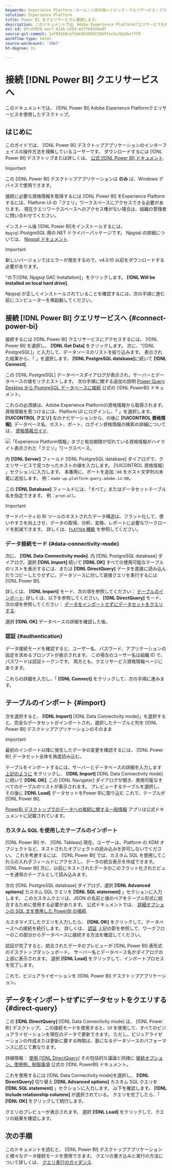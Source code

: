 ```yaml
---
keywords: Experience Platform；ホーム；人気の高いトピック；クエリサービス；クエリサービス；Power BI;power bi；クエリサービスへの接続；
solution: Experience Platform
title: Power BI をクエリサービスに接続します。
description: このドキュメントでは、Adobe Experience Platformクエリサービスを使用してPower BIを接続する手順について説明します。
exl-id: 8fcd3056-aac7-4226-a354-ed7fb8fe9ad7
source-git-commit: 1af89160cbf5b689396921869fec6c30a5bcfff0
workflow-type: tm+mt
source-wordcount: '1067'
ht-degree: 1%

---
```


# 接続 [!DNL Power BI] クエリサービスへ

このドキュメントでは、 [!DNL Power BI] Adobe Experience Platformクエリサービスを使用したデスクトップ。

## はじめに

このガイドでは、 [!DNL Power BI] デスクトップアプリケーションのインターフェイスの操作方法を理解しているユーザーです。 ダウンロードするには [!DNL Power BI] デスクトップまたは詳しくは、 [公式 [!DNL Power BI] ドキュメント](https://docs.microsoft.com/ja-JP/power-bi/).

>[!IMPORTANT]
>
> この [!DNL Power BI] デスクトップアプリケーションは **のみ** は、Windows デバイスで使用できます。

接続に必要な資格情報を取得するには [!DNL Power BI] をExperience Platformするには、Platform UI の「クエリ」ワークスペースにアクセスできる必要があります。 現在クエリワークスペースへのアクセス権がない場合は、組織の管理者に問い合わせてください。

インストール後 [!DNL Power BI]をインストールするには、 `Npgsql`:PostgreSQL 用の.NET ドライバーパッケージです。 Npgsql の詳細については、 [Npgsql ドキュメント](https://www.npgsql.org/doc/index.html).

>[!IMPORTANT]
>
>新しいバージョンではエラーが発生するので、v4.0.10 以前をダウンロードする必要があります。

&quot;の下[!DNL Npgsql GAC Installation]」をクリックします。 **[!DNL Will be installed on local hard drive]**.

Npgsql が正しくインストールされていることを確認するには、次の手順に進む前にコンピューターを再起動してください。

## 接続 [!DNL Power BI] クエリサービスへ {#connect-power-bi}

接続するには [!DNL Power BI] クエリサービスにアクセスするには、 [!DNL Power BI] を選択し、 **[!DNL Get Data]** をクリックします。 次に、&quot;[!DNL PostgreSQL]」と入力して、データソースのリストを絞り込みます。 表示された結果から、「 」を選択します。 **[!DNL PostgreSQL database]**&#x200B;に続いて **[!DNL Connect]**.

この [!DNL PostgreSQL] データベースダイアログが表示され、サーバーとデータベースの値をリクエストします。 次の手順に関する追加の説明 [Power Query Desktop から PostgreSQL データベースに接続](https://learn.microsoft.com/en-us/power-query/connectors/postgresql#connect-to-a-postgresql-database-from-power-query-desktop) 公式の [!DNL PowerBI] ドキュメント。

これらの必須値は、Adobe Experience Platformの資格情報から取得されます。 資格情報を見つけるには、Platform UI にログインし、「 」を選択します。 **[!UICONTROL クエリ]** 左のナビゲーションから、の後に **[!UICONTROL 資格情報]**. データベース名、ホスト、ポート、ログイン資格情報の検索の詳細については、 [資格情報ガイド](../ui/credentials.md).

![「Experience Platform情報」タブと有効期限が切れている資格情報がハイライト表示された「クエリ」ワークスペース。](../images/clients/power-bi/query-service-credentials-page.png)

内 **[!DNL Server]** フィールド [!DNL PostgreSQL database] ダイアログで、クエリサービスで見つかったホストの値を入力します。 [!UICONTROL 資格情報] 」セクションに入力します。 本番用に、ポートを追加 `:80` をホスト文字列の末尾に追加します。 例：`made-up.platform-query.adobe.io:80`。

この **[!DNL Database]** フィールドには、「すべて」またはデータセットテーブル名を指定できます。 例：`prod:all`。

>[!IMPORTANT]
>
>サードパーティの BI ツールのネストされたデータ構造は、フラット化して、使いやすさを向上させ、データの取得、分析、変換、レポートに必要なワークロードを削減できます。 詳しくは、[`FLATTEN` 機能](../best-practices/flatten-nested-data.md) を参照してください。

### データ接続モード {#data-connectivity-mode}

次に、 **[!DNL Data Connectivity mode]**. 内 [!DNL PostgreSQL database] ダイアログ、選択 **[!DNL Import]** 続いて **[!DNL OK]** すべての使用可能なテーブルのリストを表示するには、または **[!DNL DirectQuery]** データを直接に読み込んだりコピーしたりせずに、データソースに対して直接クエリを実行するには [!DNL Power BI].

詳しくは、 **[!DNL Import]** モード、次の項を参照してください： [テーブルのインポート](#import). 詳しくは、以下を参照してください。 **[!DNL DirectQuery]** モード、次の項を参照してください： [データをインポートせずにデータセットをクエリする](#direct-query).

選択 **[!DNL OK]** データベースの詳細を確認した後。

### 認証 {#authentication}

データ接続モードを確認すると、ユーザー名、パスワード、アプリケーションの設定を求めるプロンプトが表示されます。 この場合のユーザー名は組織 ID で、パスワードは認証トークンです。 両方とも、クエリサービス資格情報ページにあります。

これらの詳細を入力し、「 **[!DNL Connect]** をクリックして、次の手順に進みます。

## テーブルのインポート {#import}

次を選択すると、 **[!DNL Import]** [!DNL Data Connectivity mode]」を選択すると、完全なデータセットがインポートされ、選択したテーブルと列を [!DNL Power BI] デスクトップアプリケーションのそのまま

>[!IMPORTANT]
>
>最初のインポート以降に発生したデータの変更を確認するには、 [!DNL Power BI] データセット全体を再度読み込む。

テーブルをインポートするには、サーバーとデータベースの詳細を入力します [上記のように](#connect-power-bi) をクリックし、 **[!DNL Import]** [!DNL Data Connectivity mode]に続いて **[!DNL OK]**. この [!DNL Navigator] ダイアログが開き、使用可能なすべてのテーブルのリストが表示されます。 プレビューするテーブルを選択し、その後に **[!DNL Load]** データセットをPower BIに取り込む これで、テーブルが [!DNL Power BI].

[PowerBi デスクトップでのデータへの接続に関する一般情報](https://learn.microsoft.com/en-us/power-bi/connect-data/desktop-quickstart-connect-to-data#connect-to-data) アプリは公式ドキュメントに記載されています。

### カスタム SQL を使用したテーブルのインポート

[!DNL Power BI] や、 [!DNL Tableau] 現在、ユーザーは、Platform の XDM オブジェクトなど、ネストされたオブジェクトの読み込みを許可しないでください。 これを考慮するには、 [!DNL Power BI] では、カスタム SQL を使用してこれらの入れ子フィールドにアクセスし、データの統合表示を作成できます。 [!DNL Power BI] 次に、以前にネストされたデータのこのフラット化されたビューを通常のテーブルとして読み込みます。

次の [!DNL PostgreSQL database] ダイアログ、選択 **[!DNL Advanced options]** カスタム SQL クエリを **[!DNL SQL statement]** 」セクションに入力します。 このカスタムクエリは、JSON の名前と値のペアをテーブル形式に統合するために使用する必要があります。 公式ドキュメントでは、 [詳細オプションの SQL 文を使用した PowerBI の接続](https://learn.microsoft.com/en-us/power-query/connectors/postgresql#connect-using-advanced-options).

カスタマイズしたクエリを入力したら、 **[!DNL OK]** をクリックして、データベースへの接続を続行します。 詳しくは、 [認証](#authentication) 上記の節を参照して、ワークフローのこの部分からデータベースに接続する方法を確認してください。

認証が完了すると、統合されたデータのプレビューが [!DNL Power BI] 表形式のデスクトップダッシュボード。 サーバー名とデータベース名がダイアログの上部に表示されます。 選択 **[!DNL Load]** をクリックして、インポートプロセスを完了します。

これで、ビジュアライゼーションを [!DNL Power BI] デスクトップアプリケーション。

## データをインポートせずにデータセットをクエリする {#direct-query}

この **[!DNL DirectQuery]** [!DNL Data Connectivity mode] は、 [!DNL Power BI] デスクトップ。 この接続モードを使用すると、UI を使用して、すべてのビジュアライゼーションを現在のデータで更新できます。 ただし、ビジュアライゼーションの作成または更新に要する時間は、基になるデータソースのパフォーマンスに応じて異なります。

詳細情報： [使用 [!DNL DirectQuery]](https://learn.microsoft.com/en-us/power-bi/connect-data/desktop-use-directquery) その包括的な議論と同様に [接続オプション、使用例、制限事項](https://learn.microsoft.com/en-us/power-bi/connect-data/desktop-directquery-about) 公式の [!DNL PowerBI] ドキュメント。

これを使用するには [!DNL Data Connectivity mode]を選択し、 **[!DNL DirectQuery]** 切り替え **[!DNL Advanced options]** カスタム SQL クエリを **[!DNL SQL statement]** 」セクションに入力します。 以下を確認します。 **[!DNL Include relationship columns]** が選択されている。 クエリを完了したら、「 **[!DNL OK]** をクリックして続行します。

クエリのプレビューが表示されます。 選択 **[!DNL Load]** をクリックして、クエリの結果を確認します。

## 次の手順

このドキュメントを読むと、 [!DNL Power BI] デスクトップアプリケーションと様々なデータ接続モードを使用できます。 クエリの書き込みと実行の方法について詳しくは、 [クエリ実行のガイダンス](../best-practices/writing-queries.md).
